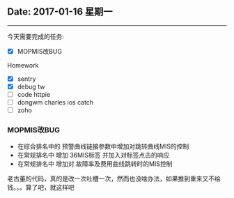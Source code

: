 ## Date: 2017-01-16 星期一

------

今天需要完成的任务:

- [x] MOPMIS改BUG

Homework
- [x] sentry
- [x] debug tw
- [ ] code httpie
- [ ] dongwm charles ios catch
- [ ] zoho

### MOPMIS改BUG

* 在综合排名中的 预警曲线链接参数中增加对跳转曲线MIS的控制
* 在常规排名中 增加 36MIS标签 并加入对标签点击的响应
* 在常规排名中 增加对 故障率及费用曲线跳转时的MIS控制

老古董的代码，真的是改一次吐槽一次，然而也没啥办法，如果推到重来又不给钱。。。算了吧，就这样吧
